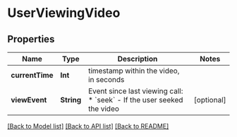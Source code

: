 # UserViewingVideo

## Properties
Name | Type | Description | Notes
------------ | ------------- | ------------- | -------------
**currentTime** | **Int** | timestamp within the video, in seconds | 
**viewEvent** | **String** | Event since last viewing call:  * &#x60;seek&#x60; - If the user seeked the video  | [optional] 

[[Back to Model list]](../README.md#documentation-for-models) [[Back to API list]](../README.md#documentation-for-api-endpoints) [[Back to README]](../README.md)


